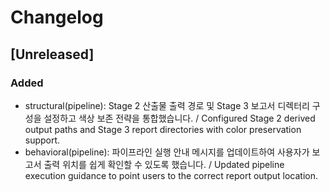 # Changelog

## [Unreleased]
### Added
- structural(pipeline): Stage 2 산출물 출력 경로 및 Stage 3 보고서 디렉터리 구성을 설정하고 색상 보존 전략을 통합했습니다. / Configured Stage 2 derived output paths and Stage 3 report directories with color preservation support.
- behavioral(pipeline): 파이프라인 실행 안내 메시지를 업데이트하여 사용자가 보고서 출력 위치를 쉽게 확인할 수 있도록 했습니다. / Updated pipeline execution guidance to point users to the correct report output location.
